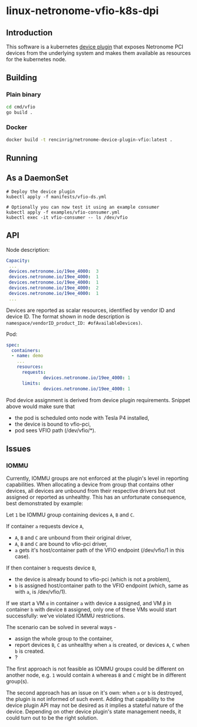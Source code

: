 # linux-netronome-vfio-k8s-dpi

## Introduction

This software is a kubernetes [device plugin](https://kubernetes.io/docs/concepts/cluster-administration/device-plugins/) that exposes Netronome PCI devices from the underlying system and makes them available as resources for the kubernetes node.

## Building

### Plain binary

```bash
cd cmd/vfio
go build .
```

### Docker

```bash
docker build -t rencinrig/netronome-device-plugin-vfio:latest .
```

## Running

## As a DaemonSet

```
# Deploy the device plugin
kubectl apply -f manifests/vfio-ds.yml

# Optionally you can now test it using an example consumer
kubectl apply -f examples/vfio-consumer.yml
kubectl exec -it vfio-consumer -- ls /dev/vfio
```

## API

Node description:

```yaml
Capacity:
 ...
 devices.netronome.io/19ee_4000:  3
 devices.netronome.io/19ee_4000:  1
 devices.netronome.io/19ee_4000:  1
 devices.netronome.io/19ee_4000:  2
 devices.netronome.io/19ee_4000:  1
 ...
```

Devices are reported as scalar resources, identified by vendor ID and device ID. The format shown in node description is `namespace/vendorID_product_ID: #ofAvailableDevices)`.

Pod:

```yaml
spec:
  containers:
  - name: demo
    ...
    resources:
      requests:
              devices.netronome.io/19ee_4000: 1
      limits:
              devices.netronome.io/19ee_4000: 1
```

Pod device assignment is derived from device plugin requirements. Snippet above would make sure that

* the pod is scheduled onto node with Tesla P4 installed,
* the device is bound to vfio-pci,
* pod sees VFIO path (/dev/vfio/*).

## Issues

### IOMMU

Currently, IOMMU groups are not enforced at the plugin's level in reporting capabilities. When allocating a device from group that contains other devices, all devices are unbound from their respective drivers but not assigned or reported as unhealthy. This has an unfortunate consequence, best demonstrated by example:

Let `1` be IOMMU group containing devices `A`, `B` and `C`.

If container `a` requests device `A`,

* `A`, `B` and `C` are unbound from their original driver,
* `A`, `B` and `C` are bound to vfio-pci driver,
* `a` gets it's host/container path of the VFIO endpoint (/dev/vfio/1 in this case).

If then container `b` requests device `B`,

* the device is already bound to vfio-pci (which is not a problem),
* `b` is assigned host/container path to the VFIO endpoint (which, same as with `a`, is /dev/vfio/1).

If we start a VM `α` in container `a` with device `A` assigned, and VM `β` in container `b` with device `B` assigned, only one of these VMs would start successfully: we've violated IOMMU restrictions.

The scenario can be solved in several ways -

* assign the whole group to the container,
* report devices `B`, `C` as unhealthy when `a` is created, or devices `A`, `C` when `b` is created.
* ?

The first approach is not feasible as IOMMU groups could be different on another node, e.g. `1` would contain `A` whereas `B` and `C` might be in different group(s).

The second approach has an issue on it's own: when `a` or `b` is destroyed, the plugin is not informed of such event. Adding that capability to the device plugin API may not be desired as it implies a stateful nature of the device. Depending on other device plugin's state management needs, it could turn out to be the right solution.
